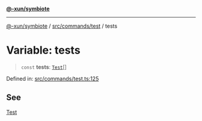 [**@-xun/symbiote**](../../../../README.md)

***

[@-xun/symbiote](../../../../README.md) / [src/commands/test](../README.md) / tests

# Variable: tests

> `const` **tests**: [`Test`](../enumerations/Test.md)[]

Defined in: [src/commands/test.ts:125](https://github.com/Xunnamius/symbiote/blob/b951959a4a12ac484c8addc839f912c4e5767875/src/commands/test.ts#L125)

## See

[Test](../enumerations/Test.md)
